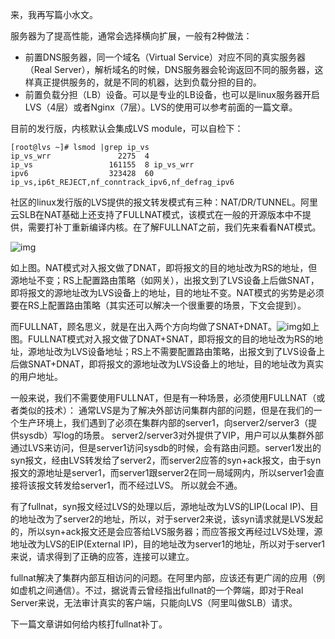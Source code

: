 来，我再写篇小水文。

服务器为了提高性能，通常会选择横向扩展，一般有2种做法：

- 前置DNS服务器，同一个域名（Virtual Service）对应不同的真实服务器（Real Server），解析域名的时候，DNS服务器会轮询返回不同的服务器，这样真正提供服务的，就是不同的机器，达到负载分担的目的。
- 前置负载分担（LB）设备。可以是专业的LB设备，也可以是linux服务器开启LVS（4层）或者Nginx（7层）。LVS的使用可以参考前面的一篇文章。

目前的发行版，内核默认会集成LVS module，可以自检下：

```
[root@lvs ~]# lsmod |grep ip_vs
ip_vs_wrr               2275  4 
ip_vs                 161155  8 ip_vs_wrr
ipv6                  323428  60 ip_vs,ip6t_REJECT,nf_conntrack_ipv6,nf_defrag_ipv6

```

社区的linux发行版的LVS提供的报文转发模式有三种：NAT/DR/TUNNEL。阿里云SLB在NAT基础上还支持了FULLNAT模式，该模式在一般的开源版本中不提供，需要打补丁重新编译内核。在了解FULLNAT之前，我们先来看看NAT模式。

![img](http://7xir15.com1.z0.glb.clouddn.com/snat+dnat.png)

如上图。NAT模式对入报文做了DNAT，即将报文的目的地址改为RS的地址，但源地址不变；RS上配置路由策略（如网关），出报文到了LVS设备上后做SNAT，即将报文的源地址改为LVS设备上的地址，目的地址不变。NAT模式的劣势是必须要在RS上配置路由策略（其实还可以解决一个很重要的场景，下文会提到）。

而FULLNAT，顾名思义，就是在出入两个方向均做了SNAT+DNAT。![img](http://7xir15.com1.z0.glb.clouddn.com/fullnat.png)如上图。FULLNAT模式对入报文做了DNAT+SNAT，即将报文的目的地址改为RS的地址，源地址改为LVS设备地址；RS上不需要配置路由策略，出报文到了LVS设备上后做SNAT+DNAT，即将报文的源地址改为LVS设备上的地址，目的地址改为真实的用户地址。

一般来说，我们不需要使用FULLNAT，但是有一种场景，必须使用FULLNAT（或者类似的技术）： 通常LVS是为了解决外部访问集群内部的问题，但是在我们的一个生产环境上，我们遇到了必须在集群内部的server1，向server2/server3（提供sysdb）写log的场景。 server2/server3对外提供了VIP，用户可以从集群外部通过LVS来访问，但是server1访问sysdb的时候，会有路由问题。server1发出的syn报文，经由LVS转发给了server2，而server2应答的syn+ack报文，由于syn报文的源地址是server1，而server1跟server2在同一局域网内，所以server1会直接将该报文转发给server1，而不经过LVS。 所以就会不通。

有了fullnat，syn报文经过LVS的处理以后，源地址改为LVS的LIP(Local IP)、目的地址改为了server2的地址，所以，对于server2来说，该syn请求就是LVS发起的，所以syn+ack报文还是会应答给LVS服务器；而应答报文再经过LVS处理，源地址改为LVS的EIP(External IP)，目的地址改为server1的地址，所以对于server1来说，请求得到了正确的应答，连接可以建立。

fullnat解决了集群内部互相访问的问题。在阿里内部，应该还有更广阔的应用（例如虚机之间通信）。不过，据说青云曾经指出fullnat的一个弊端，即对于Real Server来说，无法审计真实的客户端，只能向LVS（阿里叫做SLB）请求。

下一篇文章讲如何给内核打fullnat补丁。